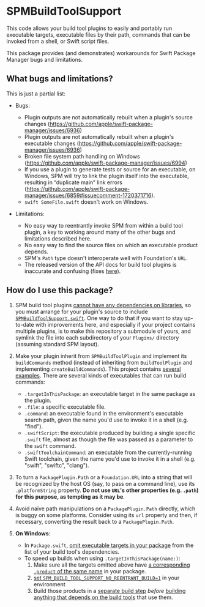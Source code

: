 # SPMBuildToolSupport

This code allows your build tool plugins to easily and portably run executable targets, executable
files by their path, commands that can be invoked from a shell, or Swift script files.

This package provides (and demonstrates) workarounds for Swift Package Manager bugs and limitations.

## What bugs and limitations?

This is just a partial list:

- Bugs:
  - Plugin outputs are not automatically rebuilt when a plugin's source changes
    (https://github.com/apple/swift-package-manager/issues/6936)
  - Plugin outputs are not automatically rebuilt when a plugin's executable changes
    (https://github.com/apple/swift-package-manager/issues/6936)
  - Broken file system path handling on Windows
    (https://github.com/apple/swift-package-manager/issues/6994)
  - If you use a plugin to generate tests or source for an executable, on Windows, SPM will try to
    link the plugin itself into the executable, resulting in “duplicate main” link errors
    (https://github.com/apple/swift-package-manager/issues/6859#issuecomment-1720371716).
  - `swift SomeFile.swift` doesn't work on Windows.
  
- Limitations:

  - No easy way to reentrantly invoke SPM from within a build tool plugin, a key to working around
    many of the other bugs and limitations described here.
  - No easy way to find the source files on which an executable product depends.
  - SPM's `Path` type doesn't interoperate well with Foundation's `URL`.
  - The released version of the API docs for build tool plugins is inaccurate and confusing (fixes
    [here](https://github.com/apple/swift-package-manager/pull/6941/files)).

## How do I use this package?

1. SPM build tool plugins [cannot have any dependencies on
   libraries](https://forums.swift.org/t/difficulty-sharing-code-between-swift-package-manager-plugins/61690/10),
   so you must arrange for your plugin's source to include
   [`SPMBuildToolSupport.swift`](SPMBuildToolSupport.swift).  One way to do that if you want to stay
   up-to-date with improvements here, and especially if your project contains multiple plugins, is
   to make this repository a submodule of yours, and symlink the file into each subdirectory of your
   `Plugins/` directory (assuming standard SPM layout).

2. Make your plugin inherit from `SPMBuildToolPlugin` and implement its `buildCommands` method
   (instead of inheriting from `BuildToolPlugin` and implementing `createBuildCommands`).  This
   project contains [several examples](https://github.com/dabrahams/SPMBuildToolSupport/tree/main/Plugins).
   There are several kinds of executables that can run build commands:

   - `.targetInThisPackage`: an executable target in the same package as the plugin.
   - `.file`: a specific executable file.
   - `.command`: an executable found in the environment's executable search path,
     given the name you'd use to invoke it in a shell (e.g. "find").
   - `.swiftScript`: the executable produced by building a single specific `.swift` file, almost as
     though the file was passed as a parameter to the `swift` command.
   - `.swiftToolchainCommand`: an executable from the currently-running Swift toolchain, given the
     name you'd use to invoke it in a shell (e.g. "swift", "swiftc", "clang").


4. To turn a `PackagePlugin.Path` or a `Foundation.URL` into a string that will be recognized by the
   host OS (say, to pass on a command line), use its `.platformString` property.  **Do not use
   `URL`'s other properties (e.g. `.path`) for this purpose, as tempting as it may be**.

5. Avoid naïve path manipulations on a `PackagePlugin.Path` directly, which is buggy on some
   platforms.  Consider using its `url` property and then, if necessary, converting the result back
   to a `PackagePlugin.Path`.
   
6. **On Windows**:
   - In `Package.swift`, [omit executable targets in your package](https://github.com/dabrahams/SPMBuildToolSupport/blob/150f67fc2c08d1f13c143c9e2c31e4c9070b09a6/Package.swift#L31) from the list of your build tool's
     dependencies.
   - To speed up builds when using `.targetInThisPackage(name:)`:
	 1. Make sure all the targets omitted above have [a corresponding `.product` of the same name](https://github.com/dabrahams/SPMBuildToolSupport/blob/150f67fc2c08d1f13c143c9e2c31e4c9070b09a6/Package.swift#L17) in your package.
	 2. [set `SPM_BUILD_TOOL_SUPPORT_NO_REENTRANT_BUILD=1`](https://github.com/dabrahams/SPMBuildToolSupport/blob/150f67fc2c08d1f13c143c9e2c31e4c9070b09a6/.github/workflows/build-and-test.yml#L92) in your environment
	 3. Build those products in a [separate build step](https://github.com/dabrahams/SPMBuildToolSupport/blob/150f67fc2c08d1f13c143c9e2c31e4c9070b09a6/.github/workflows/build-and-test.yml#L93) *before* [building anything that depends on the build tools](https://github.com/dabrahams/SPMBuildToolSupport/blob/150f67fc2c08d1f13c143c9e2c31e4c9070b09a6/.github/workflows/build-and-test.yml#L94) that use them.

